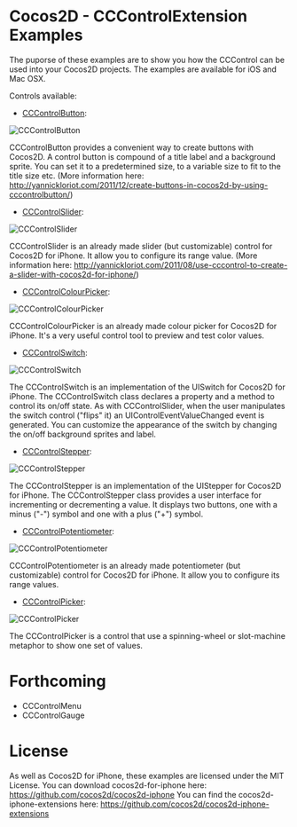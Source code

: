 Cocos2D - CCControlExtension Examples
=====================
The puporse of these examples are to show you how the CCControl can be used into your Cocos2D projects. The examples are available for iOS and Mac OSX.

Controls available:

 * [CCControlButton](http://yannickloriot.com/library/ios/cccontrolextension/Classes/CCControlButton.html):

![CCControlButton](http://github.com/YannickL/CCControlExtension/raw/master/screenshots/button.png)

CCControlButton provides a convenient way to create buttons with Cocos2D.
A control button is compound of a title label and a background sprite. You can set it to a predetermined size, to a variable size to fit to the title size etc. (More information here: http://yannickloriot.com/2011/12/create-buttons-in-cocos2d-by-using-cccontrolbutton/)

 * [CCControlSlider](http://yannickloriot.com/library/ios/cccontrolextension/Classes/CCControlSlider.html):

![CCControlSlider](http://github.com/YannickL/CCControlExtension/raw/master/screenshots/slider.png)

CCControlSlider is an already made slider (but customizable) control for Cocos2D for iPhone. It allow you to configure its range value. (More information here: http://yannickloriot.com/2011/08/use-cccontrol-to-create-a-slider-with-cocos2d-for-iphone/)

 * [CCControlColourPicker](http://yannickloriot.com/library/ios/cccontrolextension/Classes/CCControlColourPicker.html):

![CCControlColourPicker](http://github.com/YannickL/CCControlExtension/raw/master/screenshots/colorpicker.png)

CCControlColourPicker is an already made colour picker for Cocos2D for iPhone. It's a very useful control tool to preview and test color values.

* [CCControlSwitch](http://yannickloriot.com/library/ios/cccontrolextension/Classes/CCControlSwitch.html):

![CCControlSwitch](http://github.com/YannickL/CCControlExtension/raw/master/screenshots/switch.png)

The CCControlSwitch is an implementation of the UISwitch for Cocos2D for iPhone.
The CCControlSwitch class declares a property and a method to control its on/off state. As with CCControlSlider, when the user manipulates the switch control ("flips" it) an UIControlEventValueChanged event is generated.
You can customize the appearance of the switch by changing the on/off background sprites and label.

* [CCControlStepper](http://yannickloriot.com/library/ios/cccontrolextension/Classes/CCControlStepper.html):

![CCControlStepper](http://github.com/YannickL/CCControlExtension/raw/master/screenshots/stepper.png)

The CCControlStepper is an implementation of the UIStepper for Cocos2D for iPhone.
The CCControlStepper class provides a user interface for incrementing or decrementing a value. It displays two buttons, one with a minus ("-") symbol and one with a plus ("+") symbol.

 * [CCControlPotentiometer](http://yannickloriot.com/library/ios/cccontrolextension/Classes/CCControlPotentiometer.html):

![CCControlPotentiometer](http://github.com/YannickL/CCControlExtension/raw/master/screenshots/potentiometer.png)

CCControlPotentiometer is an already made potentiometer (but customizable) control for Cocos2D for iPhone. It allow you to configure its range values.

* [CCControlPicker](http://yannickloriot.com/library/ios/cccontrolextension/Classes/CCControlPicker.html):

![CCControlPicker](http://github.com/YannickL/CCControlExtension/raw/master/screenshots/picker.png)

The CCControlPicker is a control that use a spinning-wheel or slot-machine metaphor to show one set of values.

Forthcoming
=====================

 * CCControlMenu
 * CCControlGauge

License
====================
As well as Cocos2D for iPhone, these examples are licensed under the MIT License. 
You can download cocos2d-for-iphone here: https://github.com/cocos2d/cocos2d-iphone
You can find the cocos2d-iphone-extensions here: https://github.com/cocos2d/cocos2d-iphone-extensions
